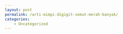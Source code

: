 ```yaml
---
layout: post
permalink: /arti-mimpi-digigit-semut-merah-banyak/
categories:
    - Uncategorized
---
```


